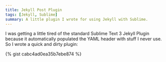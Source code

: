 ```yaml
---
title: Jekyll Post Plugin
tags: [Jekyll, Sublime]
summary: A little plugin I wrote for using Jekyll with Sublime.
---
```



I was getting a little tired of the standard Sublime Text 3 Jekyll Plugin because it automatically populated the YAML header with stuff I never use.  So I wrote a quick and dirty plugin:

{% gist cabc4ad0ea35b7ebe874 %}
